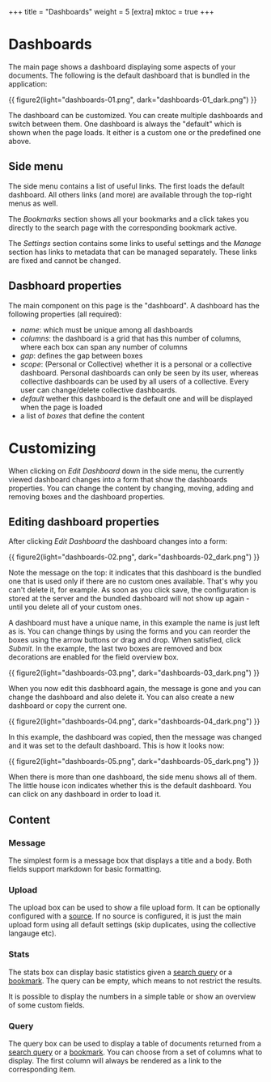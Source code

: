 +++
title = "Dashboards"
weight = 5
[extra]
mktoc = true
+++

# Dashboards

The main page shows a dashboard displaying some aspects of your
documents. The following is the default dashboard that is bundled in
the application:

{{ figure2(light="dashboards-01.png", dark="dashboards-01_dark.png") }}

The dashboard can be customized. You can create multiple dashboards
and switch between them. One dashboard is always the "default" which
is shown when the page loads. It either is a custom one or the
predefined one above.


## Side menu

The side menu contains a list of useful links. The first loads the
default dashboard. All others links (and more) are available through
the top-right menus as well.

The _Bookmarks_ section shows all your bookmarks and a click takes you
directly to the search page with the corresponding bookmark active.

The _Settings_ section contains some links to useful settings and the
_Manage_ section has links to metadata that can be managed separately.
These links are fixed and cannot be changed.

## Dasbhoard properties

The main component on this page is the "dashboard". A dashboard has
the following properties (all required):

- _name_: which must be unique among all dashboards
- _columns_: the dashboard is a grid that has this number
  of columns, where each box can span any number of columns
- _gap_: defines the gap between boxes
- _scope_: (Personal or Collective) whether it is a personal or a
  collective dashboard. Personal dashboards can only be seen by its
  user, whereas collective dashboards can be used by all users of a
  collective. Every user can change/delete collective dashboards.
- _default_ wether this dashboard is the default one and will be
  displayed when the page is loaded
- a list of _boxes_ that define the content 

# Customizing

When clicking on _Edit Dashboard_ down in the side menu, the currently
viewed dashboard changes into a form that show the dashboards
properties. You can change the content by changing, moving, adding and
removing boxes and the dashboard properties.

## Editing dashboard properties

After clicking _Edit Dashboard_ the dashboard changes into a form:

{{ figure2(light="dashboards-02.png", dark="dashboards-02_dark.png") }}

Note the message on the top: it indicates that this dashboard is the
bundled one that is used only if there are no custom ones available.
That's why you can't delete it, for example. As soon as you click
save, the configuration is stored at the server and the bundled
dashboard will not show up again - until you delete all of your custom
ones.

A dashboard must have a unique name, in this example the name is just
left as is. You can change things by using the forms and you can
reorder the boxes using the arrow buttons or drag and drop. When
satisfied, click _Submit_. In the example, the last two boxes are
removed and box decorations are enabled for the field overview box.

{{ figure2(light="dashboards-03.png", dark="dashboards-03_dark.png") }}

When you now edit this dasbhoard again, the message is gone and you
can change the dashboard and also delete it. You can also create a new
dashboard or copy the current one.

{{ figure2(light="dashboards-04.png", dark="dashboards-04_dark.png") }}

In this example, the dashboard was copied, then the message was
changed and it was set to the default dashboard. This is how it looks
now:

{{ figure2(light="dashboards-05.png", dark="dashboards-05_dark.png") }}

When there is more than one dashboard, the side menu shows all of
them. The little house icon indicates whether this is the default
dashboard. You can click on any dashboard in order to load it.

## Content

### Message

The simplest form is a message box that displays a title and a body.
Both fields support markdown for basic formatting.

### Upload

The upload box can be used to show a file upload form. It can be
optionally configured with a
[source](@/docs/webapp/uploading.md#anonymous-upload). If no source is
configured, it is just the main upload form using all default settings
(skip duplicates, using the collective langauge etc).

### Stats

The stats box can display basic statistics given a [search
query](@/docs/query/_index.md) or a
[bookmark](@/docs/webapp/bookmarks.md). The query can be empty, which
means to not restrict the results.

It is possible to display the numbers in a simple table or show an
overview of some custom fields.

### Query

The query box can be used to display a table of documents returned
from a [search query](@/docs/query/_index.md) or a
[bookmark](@/docs/webapp/bookmarks.md). You can choose from a set of
columns what to display. The first column will always be rendered as a
link to the corresponding item.
